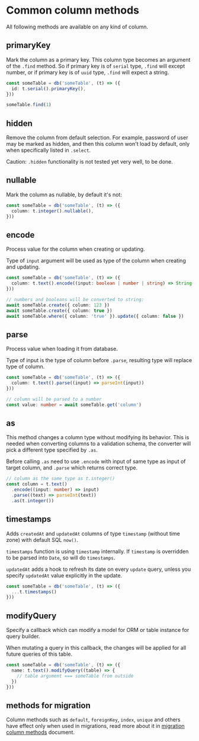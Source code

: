 # Common column methods

All following methods are available on any kind of column.

## primaryKey

Mark the column as a primary key. This column type becomes an argument of the `.find` method. So if primary key is of `serial` type, `.find` will except number, or if primary key is of `uuid` type, `.find` will expect a string.

```ts
const someTable = db('someTable', (t) => ({
  id: t.serial().primaryKey(),
}))

someTable.find(1)
```

## hidden

Remove the column from default selection. For example, password of user may be marked as hidden, and then this column won't load by default, only when specifically listed in `.select`.

Caution: `.hidden` functionality is not tested yet very well, to be done.

## nullable

Mark the column as nullable, by default it's not:

```ts
const someTable = db('someTable', (t) => ({
  column: t.integer().nullable(),
}))
```

## encode

Process value for the column when creating or updating.

Type of `input` argument will be used as type of the column when creating and updating.

```ts
const someTable = db('someTable', (t) => ({
  column: t.text().encode((input: boolean | number | string) => String(input))
}))

// numbers and booleans will be converted to string:
await someTable.create({ column: 123 })
await someTable.create({ column: true })
await someTable.where({ column: 'true' }).update({ column: false })
```

## parse

Process value when loading it from database.

Type of input is the type of column before `.parse`, resulting type will replace type of column.

```ts
const someTable = db('someTable', (t) => ({
  column: t.text().parse((input) => parseInt(input))
}))

// column will be parsed to a number
const value: number = await someTable.get('column')
```

## as

This method changes a column type without modifying its behavior.
This is needed when converting columns to a validation schema, the converter will pick a different type specified by `.as`.

Before calling `.as` need to use `.encode` with input of same type as input of target column,
and `.parse` which returns correct type.

```ts
// column as the same type as t.integer()
const column = t.text()
  .encode((input: number) => input)
  .parse((text) => parseInt(text))
  .as(t.integer())
```

## timestamps

Adds `createdAt` and `updatedAt` columns of type `timestamp` (without time zone) with default SQL `now()`.

`timestamps` function is using `timestamp` internally. If `timestamp` is overridden to be parsed into `Date`, so will do `timestamps`.

`updatedAt` adds a hook to refresh its date on every `update` query, unless you specify `updatedAt` value explicitly in the update.

```ts
const someTable = db('someTable', (t) => ({
  ...t.timestamps()
}))
```

## modifyQuery

Specify a callback which can modify a model for ORM or table instance for query builder.

When mutating a query in this callback, the changes will be applied for all future queries of this table.

```ts
const someTable = db('someTable', (t) => ({
  name: t.text().modifyQuery((table) => {
    // table argument === someTable from outside
  })
}))
```

## methods for migration

Column methods such as `default`, `foreignKey`, `index`, `unique` and others have effect only when used in migrations, read more about it in [migration column methods](/guide/migration-column-methods) document.
